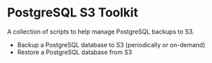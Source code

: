 # PostgreSQL S3 Toolkit

A collection of scripts to help manage PostgreSQL backups to S3.

- Backup a PostgreSQL database to S3 (periodically or on-demand)
- Restore a PostgreSQL database from S3
